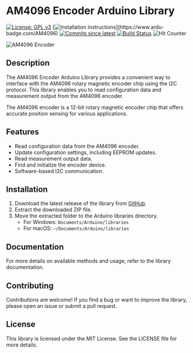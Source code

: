 # AM4096 Encoder Arduino Library
[![License: GPL v3](https://img.shields.io/badge/License-GPLv3-blue.svg)](https://www.gnu.org/licenses/gpl-3.0)
[![Installation instructions](https://www.ardu-badge.com/badge/AM4096.svg?)](https://www.ardu-badge.com/AM4096)
[![Commits since latest](https://img.shields.io/github/commits-since/yasir-shahzad/AM4096/latest)](https://github.com/yasir-shahzad/AM4096/commits/master)
[![Build Status](https://github.com/felias-fogg/SoftI2CMaster/workflows/LibraryBuild/badge.svg)](https://github.com/yasir-shahzad/AM4096/actions)
![Hit Counter](https://visitor-badge.laobi.icu/badge?page_id=yasir-shahzad_AM4096)

![AM4096 Encoder](images/am4096.jpg)

## Description

The AM4096 Encoder Arduino Library provides a convenient way to interface with the AM4096 rotary magnetic encoder chip using the I2C protocol. This library enables you to read configuration data and measurement output from the AM4096 encoder.

The AM4096 encoder is a 12-bit rotary magnetic encoder chip that offers accurate position sensing for various applications.

## Features

- Read configuration data from the AM4096 encoder.
- Update configuration settings, including EEPROM updates.
- Read measurement output data.
- Find and initialize the encoder device.
- Software-based I2C communication.

## Installation

1. Download the latest release of the library from [GitHub](https://github.com/yasir-shahzad/AM4096/releases).
2. Extract the downloaded ZIP file.
3. Move the extracted folder to the Arduino libraries directory.
   - For Windows: `Documents/Arduino/libraries`
   - For macOS: `~/Documents/Arduino/libraries`

## Documentation
For more details on available methods and usage, refer to the library documentation.

## Contributing
Contributions are welcome! If you find a bug or want to improve the library, please open an issue or submit a pull request.

## License
This library is licensed under the MIT License. See the LICENSE file for more details.
